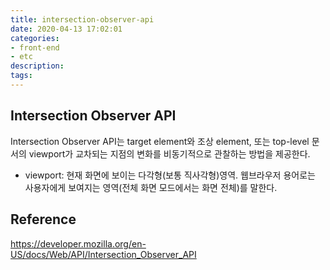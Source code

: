 ```yaml
---
title: intersection-observer-api
date: 2020-04-13 17:02:01
categories:
- front-end
- etc
description:
tags:
---
```


## Intersection Observer API
Intersection Observer API는 target element와 조상 element, 또는 top-level 문서의 viewport가 교차되는 지점의 변화를 비동기적으로 관찰하는 방법을 제공한다.
  - viewport: 현재 화면에 보이는 다각형(보통 직사각형)영역. 웹브라우저 용어로는 사용자에게 보여지는 영역(전체 화면 모드에서는 화면 전체)를 말한다.

## Reference
https://developer.mozilla.org/en-US/docs/Web/API/Intersection_Observer_API